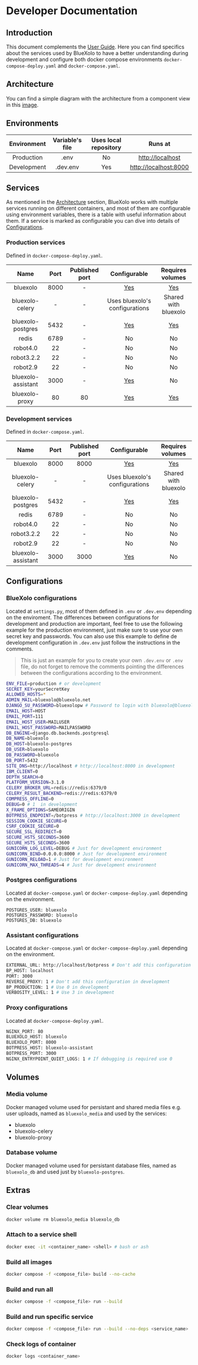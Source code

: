 # Developer Documentation

## Introduction

This document complements the [User Guide](../README.md). Here you can find specifics about the services used by BlueXolo to have a better understanding during development and configure both docker compose environments `docker-compose-deploy.yaml` and `docker-compose.yaml`.

## Architecture

You can find a simple diagram with the architecture from a component view in this [image](BlueXolo_Architecture.png).

## Environments

| Environment | Variable's file | Uses local repository |                    Runs at                     |
| :---------: | :-------------: | :-------------------: | :--------------------------------------------: |
| Production  |      .env       |          No           |      [http://localhost](http://localhost)      |
| Development |    .dev.env     |          Yes          | [http://localhost:8000](http://localhost:8000) |

## Services

As mentioned in the [Architecture](#architecture) section, BlueXolo works with multiple services running on different containers, and most of them are configurable using environment variables, there is a table
with useful information about them. If a service is marked as configurable you can dive into details of [Configurations](#configurations).

### Production services

Defined in `docker-compose-deploy.yaml`.

|        Name        | Port  | Published port |           Configurable           |   Requires volumes   |
| :----------------: | :---: | :------------: | :------------------------------: | :------------------: |
|      bluexolo      | 8000  |       -        | [Yes](#bluexolo-configurations)  |   [Yes](#volumes)    |
|  bluexolo-celery   |   -   |       -        |  Uses bluexolo's configurations  | Shared with bluexolo |
| bluexolo-postgres  | 5432  |       -        | [Yes](#postgres-configurations)  |   [Yes](#volumes)    |
|       redis        | 6789  |       -        |                No                |          No          |
|      robot4.0      |  22   |       -        |                No                |          No          |
|     robot3.2.2     |  22   |       -        |                No                |          No          |
|      robot2.9      |  22   |       -        |                No                |          No          |
| bluexolo-assistant | 3000  |       -        | [Yes](#assistant-configurations) |          No          |
|   bluexolo-proxy   |  80   |       80       |   [Yes](#proxy-configurations)   |   [Yes](#volumes)    |

### Development services

Defined in `docker-compose.yaml`.

|        Name        | Port  | Published port |           Configurable           |   Requires volumes   |
| :----------------: | :---: | :------------: | :------------------------------: | :------------------: |
|      bluexolo      | 8000  |      8000      | [Yes](#bluexolo-configurations)  |   [Yes](#volumes)    |
|  bluexolo-celery   |   -   |       -        |  Uses bluexolo's configurations  | Shared with bluexolo |
| bluexolo-postgres  | 5432  |       -        | [Yes](#postgres-configurations)  |   [Yes](#volumes)    |
|       redis        | 6789  |       -        |                No                |          No          |
|      robot4.0      |  22   |       -        |                No                |          No          |
|     robot3.2.2     |  22   |       -        |                No                |          No          |
|      robot2.9      |  22   |       -        |                No                |          No          |
| bluexolo-assistant | 3000  |      3000      | [Yes](#assistant-configurations) |          No          |

## Configurations

### BlueXolo configurations

Located at `settings.py`, most of them defined in `.env` or `.dev.env` depending on the enviroment. The differences between configurations for development and production are important, feel free to use the following example for the production environment, just make sure to use your own secret key and passwords. You can also use this example to define de development configuration in `.dev.env` just follow the instructions in the comments. 

> This is just an example for you to create your own `.dev.env` or `.env` file, do not forget to remove the comments pointing the differences between the configurations according to the environment.

```bash
ENV_FILE=production # or development
SECRET_KEY=yourSecretKey
ALLOWED_HOSTS=*
ADMIN_MAIL=bluexolo@bluexolo.net
DJANGO_SU_PASSWORD=bluexolopw # Password to login with bluexolo@bluexolo.net
EMAIL_HOST=HOST
EMAIL_PORT=111
EMAIL_HOST_USER=MAILUSER
EMAIL_HOST_PASSWORD=MAILPASSWORD
DB_ENGINE=django.db.backends.postgresql
DB_NAME=bluexolo
DB_HOST=bluexolo-postgres
DB_USER=bluexolo
DB_PASSWORD=bluexolo
DB_PORT=5432
SITE_DNS=http://localhost # http://localhost:8000 in development
IBM_CLIENT=0
DEPTH_SEARCH=0
PLATFORM_VERSION=3.1.0
CELERY_BROKER_URL=redis://redis:6379/0
CELERY_RESULT_BACKEND=redis://redis:6379/0
COMPRESS_OFFLINE=0
DEBUG=0 # 1  in development
X_FRAME_OPTIONS=SAMEORIGIN
BOTPRESS_ENDPOINT=/botpress # http://localhost:3000 in development
SESSION_COOKIE_SECURE=0
CSRF_COOKIE_SECURE=0
SECURE_SSL_REDIRECT=0
SECURE_HSTS_SECONDS=3600
SECURE_HSTS_SECONDS=3600
GUNICORN_LOG_LEVEL=DEBUG # Just for development environment
GUNICORN_BIND=0.0.0.0:8000 # Just for development environment
GUNICORN_RELOAD=1 # Just for development environment
GUNICORN_MAX_THREADS=4 # Just for development environment
```

### Postgres configurations

Located at `docker-compose.yaml` or `docker-compose-deploy.yaml` depending on the environment.

```
POSTGRES_USER: bluexolo
POSTGRES_PASSWORD: bluexolo
POSTGRES_DB: bluexolo
```

### Assistant configurations

Located at `docker-compose.yaml` or `docker-compose-deploy.yaml` depending on the environment.

```bash
EXTERNAL_URL: http://localhost/botpress # Don't add this configuration in development
BP_HOST: localhost
PORT: 3000
REVERSE_PROXY: 1 # Don't add this configuration in development
BP_PRODUCTION: 1 # Use 0 in development
VERBOSITY_LEVEL: 1 # Use 3 in development
```

### Proxy configurations

Located at `docker-compose-deploy.yaml`.

```bash
NGINX_PORT: 80
BLUEXOLO_HOST: bluexolo
BLUEXOLO_PORT: 8000
BOTPRESS_HOST: bluexolo-assistant
BOTPRESS_PORT: 3000
NGINX_ENTRYPOINT_QUIET_LOGS: 1 # If debugging is required use 0
```

## Volumes

### Media volume

Docker managed volume used for persistant and shared media files e.g. user uploads, named as `bluexolo_media` and used by the services: 

- bluexolo
- bluexolo-celery
- bluexolo-proxy

### Database volume

Docker managed volume used for persistant database files, named as `bluexolo_db` and used just by `bluexolo-postgres`.

## Extras

### Clear volumes

```bash
docker volume rm bluexolo_media bluexolo_db
```

### Attach to a service shell

```bash
docker exec -it <container_name> <shell> # bash or ash
```

### Build all images

```bash
docker compose -f <compose_file> build --no-cache
```

### Build and run all

```bash
docker compose -f <compose_file> run --build
```

### Build and run specific service

```bash
docker compose -f <compose_file> run --build --no-deps <service_name>
```

### Check logs of container

```bash
docker logs <container_name>
```